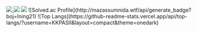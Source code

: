 <a href="https://www.instagram.com/" target="_blank">
  <img src="https://img.shields.io/badge/instagram-000000?style=for-the-badge&logo=instagram&logoColor=#E4405F"/>
</a>


 <img src="https://img.shields.io/badge/C++-00599C?style=for-the-badge&logo=C++%2B%2B&logoColor=white">
 <img src="https://img.shields.io/badge/C#-512BD4?style=for-the-badge&logo=C#%2B%2B&logoColor=white">
![Solved.ac Profile](http://mazassumnida.wtf/api/generate_badge?boj=lning21)
![Top Langs](https://github-readme-stats.vercel.app/api/top-langs/?username=KKPASII&layout=compact&theme=onedark)

